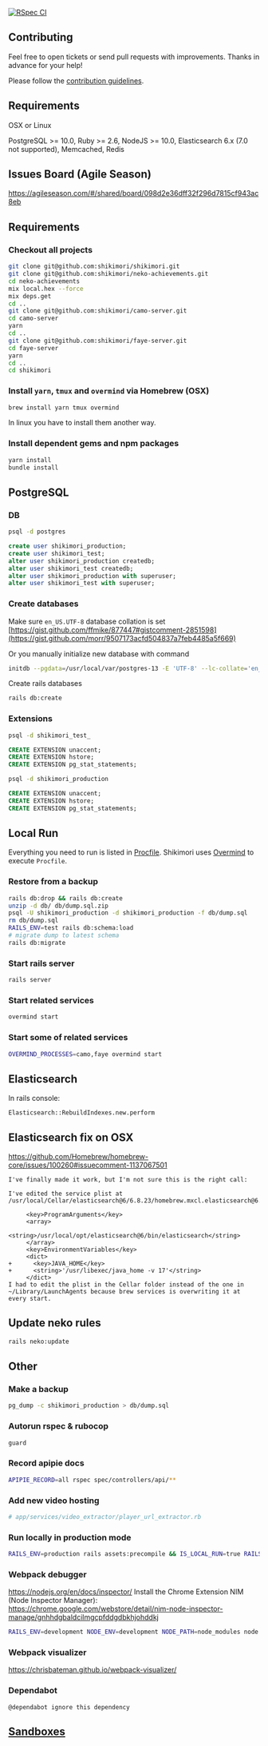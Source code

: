 [![RSpec CI](https://github.com/shikimori/shikimori/actions/workflows/rspec.yml/badge.svg?branch=master)](https://github.com/shikimori/shikimori/actions/workflows/rspec.yml)

## Contributing
Feel free to open tickets or send pull requests with improvements. Thanks in advance for your help!

Please follow the [contribution guidelines](https://github.com/shikimori/shikimori/blob/master/CONTRIBUTING.md).

## Requirements
OSX or Linux

PostgreSQL >= 10.0, Ruby >= 2.6, NodeJS >= 10.0, Elasticsearch 6.x (7.0 not supported), Memcached, Redis

## Issues Board (Agile Season)
https://agileseason.com/#/shared/board/098d2e36dff32f296d7815cf943ac8eb

## Requirements

### Checkout all projects
```sh
git clone git@github.com:shikimori/shikimori.git
git clone git@github.com:shikimori/neko-achievements.git
cd neko-achievements
mix local.hex --force
mix deps.get
cd ..
git clone git@github.com:shikimori/camo-server.git
cd camo-server
yarn
cd ..
git clone git@github.com:shikimori/faye-server.git
cd faye-server
yarn
cd ..
cd shikimori
```

### Install `yarn`, `tmux` and `overmind` via Homebrew (OSX)
```sh
brew install yarn tmux overmind
```
In linux you have to install them another way.

### Install dependent gems and npm packages
```sh
yarn install
bundle install
```

## PostgreSQL
### DB
```sh
psql -d postgres
```
```sql
create user shikimori_production;
create user shikimori_test;
alter user shikimori_production createdb;
alter user shikimori_test createdb;
alter user shikimori_production with superuser;
alter user shikimori_test with superuser;
```

### Create databases
Make sure `en_US.UTF-8` database collation is set [https://gist.github.com/ffmike/877447#gistcomment-2851598](https://gist.github.com/morr/9507173acfd504837a7feb4485a5f669)

Or you manually initialize new database with command
```sh
initdb --pgdata=/usr/local/var/postgres-13 -E 'UTF-8' --lc-collate='en_US.UTF-8' --lc-ctype='en_US.UTF-8'
```

Create rails databases
```sh
rails db:create
```

### Extensions
```sh
psql -d shikimori_test_
```
```sql
CREATE EXTENSION unaccent;
CREATE EXTENSION hstore;
CREATE EXTENSION pg_stat_statements;
```

```sh
psql -d shikimori_production
```
```sql
CREATE EXTENSION unaccent;
CREATE EXTENSION hstore;
CREATE EXTENSION pg_stat_statements;
```

## Local Run
Everything you need to run is listed in [Procfile](https://github.com/shikimori/shikimori/blob/master/Procfile).
Shikimori uses [Overmind](https://github.com/DarthSim/overmind) to execute `Procfile`.


### Restore from a backup
```sh
rails db:drop && rails db:create
unzip -d db/ db/dump.sql.zip
psql -U shikimori_production -d shikimori_production -f db/dump.sql
rm db/dump.sql
RAILS_ENV=test rails db:schema:load
# migrate dump to latest schema
rails db:migrate
```

### Start rails server
```sh
rails server
```
### Start related services
```sh
overmind start
```
### Start some of related services
```sh
OVERMIND_PROCESSES=camo,faye overmind start
```

## Elasticsearch

In rails console:

```
Elasticsearch::RebuildIndexes.new.perform
```

## Elasticsearch fix on OSX
https://github.com/Homebrew/homebrew-core/issues/100260#issuecomment-1137067501
```
I've finally made it work, but I'm not sure this is the right call:

I've edited the service plist at /usr/local/Cellar/elasticsearch@6/6.8.23/homebrew.mxcl.elasticsearch@6.plist:

     <key>ProgramArguments</key>
     <array>
       <string>/usr/local/opt/elasticsearch@6/bin/elasticsearch</string>
     </array>
     <key>EnvironmentVariables</key>
     <dict>
+      <key>JAVA_HOME</key>
+      <string>'/usr/libexec/java_home -v 17'</string>
     </dict>
I had to edit the plist in the Cellar folder instead of the one in ~/Library/LaunchAgents because brew services is overwriting it at every start.

```


## Update neko rules
```sh
rails neko:update
```

## Other
### Make a backup
```sh
pg_dump -c shikimori_production > db/dump.sql
```

### Autorun rspec & rubocop
```sh
guard
```

### Record apipie docs
```sh
APIPIE_RECORD=all rspec spec/controllers/api/**
```

### Add new video hosting
```ruby
# app/services/video_extractor/player_url_extractor.rb
```

### Run locally in production mode
```sh
RAILS_ENV=production rails assets:precompile && IS_LOCAL_RUN=true RAILS_ENV=production rails server
```

### Webpack debugger
https://nodejs.org/en/docs/inspector/
Install the Chrome Extension NIM (Node Inspector Manager): https://chrome.google.com/webstore/detail/nim-node-inspector-manage/gnhhdgbaldcilmgcpfddgdbkhjohddkj
```sh
RAILS_ENV=development NODE_ENV=development NODE_PATH=node_modules node --inspect-brk node_modules/.bin/webpack-dev-server --progress --color --config config/webpack/development.js
```


### Webpack visualizer
https://chrisbateman.github.io/webpack-visualizer/

### Dependabot
```
@dependabot ignore this dependency
```

## [Sandboxes](/doc/sandboxes.md)
